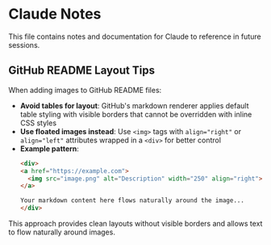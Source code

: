 # Claude Notes

This file contains notes and documentation for Claude to reference in future sessions.

## GitHub README Layout Tips

When adding images to GitHub README files:

- **Avoid tables for layout**: GitHub's markdown renderer applies default table styling with visible borders that cannot be overridden with inline CSS styles
- **Use floated images instead**: Use `<img>` tags with `align="right"` or `align="left"` attributes wrapped in a `<div>` for better control
- **Example pattern**:
  ```html
  <div>
  <a href="https://example.com">
    <img src="image.png" alt="Description" width="250" align="right">
  </a>

  Your markdown content here flows naturally around the image...
  </div>
  ```

This approach provides clean layouts without visible borders and allows text to flow naturally around images.
